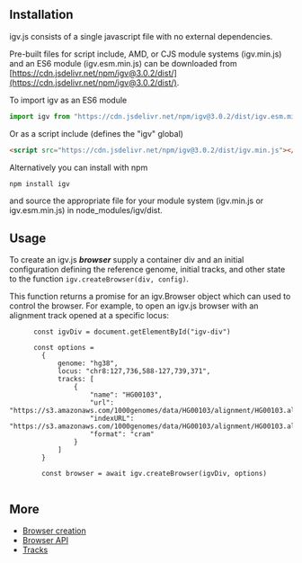 
## Installation

igv.js consists of a single javascript file with no external dependencies.

Pre-built files for script include, AMD, or CJS module systems (igv.min.js) and an ES6 module (igv.esm.min.js)
can be downloaded from [https://cdn.jsdelivr.net/npm/igv@3.0.2/dist/](https://cdn.jsdelivr.net/npm/igv@3.0.2/dist/).

To import igv as an ES6 module

```javascript
import igv from "https://cdn.jsdelivr.net/npm/igv@3.0.2/dist/igv.esm.min.js"
``` 

Or as a script include (defines the "igv" global)

```html
<script src="https://cdn.jsdelivr.net/npm/igv@3.0.2/dist/igv.min.js"></script>
```   

Alternatively you can install with npm

```npm install igv```

and source the appropriate file for your module system (igv.min.js or igv.esm.min.js)  in node_modules/igv/dist.


## Usage

To create an igv.js ***browser*** supply a container div
and an initial configuration defining the reference genome, initial tracks, and other state to the
function ```igv.createBrowser(div, config)```.

This function returns a promise for an igv.Browser object which can used to control the browser.  For example, to open
an igv.js browser with an alignment track opened at a specific locus:

```
      const igvDiv = document.getElementById("igv-div")
      
      const options =
        {
            genome: "hg38",
            locus: "chr8:127,736,588-127,739,371",
            tracks: [
                {
                    "name": "HG00103",
                    "url": "https://s3.amazonaws.com/1000genomes/data/HG00103/alignment/HG00103.alt_bwamem_GRCh38DH.20150718.GBR.low_coverage.cram",
                    "indexURL": "https://s3.amazonaws.com/1000genomes/data/HG00103/alignment/HG00103.alt_bwamem_GRCh38DH.20150718.GBR.low_coverage.cram.crai",
                    "format": "cram"
                }
            ]
        }

        const browser = await igv.createBrowser(igvDiv, options)
      
```

## More

* [Browser creation](Browser-Creation.md)
* [Browser API](Browser-API.md)
* [Tracks](tracks/Tracks.md)

